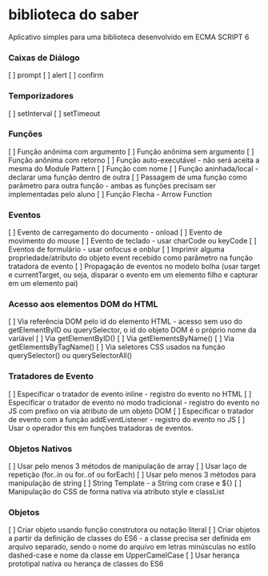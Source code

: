 # biblioteca do saber
Aplicativo simples para uma biblioteca desenvolvido em ECMA SCRIPT 6

### Caixas de Diálogo
[ ] prompt
[ ] alert
[ ] confirm
### Temporizadores
[ ] setInterval
[ ] setTimeout
### Funções
[ ] Função anônima com argumento
[ ] Função anônima sem argumento
[ ] Função anônima com retorno
[ ] Função auto-executável - não será aceita a mesma do Module Pattern
[ ] Função com nome
[ ] Função aninhada/local - declarar uma função dentro de outra
[ ] Passagem de uma função como parâmetro para outra função - ambas as funções precisam ser implementadas pelo aluno
[ ] Função Flecha - Arrow Function
### Eventos
[ ] Evento de carregamento do documento - onload
[ ] Evento de movimento do mouse
[ ] Evento de teclado - usar charCode ou keyCode
[ ] Eventos de formulário - usar onfocus e onblur
[ ] Imprimir alguma propriedade/atributo do objeto event recebido como parâmetro na função tratadora de evento
[ ] Propagação de eventos no modelo bolha (usar target e currentTarget, ou seja, disparar o evento em um elemento filho e capturar em um elemento pai)
### Acesso aos elementos DOM do HTML
[ ] Via referência DOM pelo id do elemento HTML - acesso sem uso do getElementByID ou querySelector, o id do objeto DOM é o próprio nome da variável
[ ] Via getElementByID()
[ ] Via getElementsByName()
[ ] Via getElementsByTagName()
[ ] Via seletores CSS usados na função querySelector() ou querySelectorAll()
### Tratadores de Evento
[ ] Especificar o tratador de evento inline - registro do evento no HTML
[ ] Especificar o tratador de evento no modo tradicional - registro do evento no JS com prefixo on via atributo de um objeto DOM
[ ] Especificar o tratador de evento com a função addEventListener - registro do evento no JS
[ ] Usar o operador this em funções tratadoras de eventos.
### Objetos Nativos
[ ] Usar pelo menos 3 métodos de manipulação de array
[ ] Usar laço de repetição (for..in ou for..of ou forEach)
[ ] Usar pelo menos 3 métodos para manipulação de string
[ ] String Template - a String com crase e ${}
[ ] Manipulação do CSS de forma nativa via atributo style e classList
### Objetos
[ ] Criar objeto usando função construtora ou notação literal
[ ] Criar objetos a partir da definição de classes do ES6 - a classe precisa ser definida em arquivo separado, sendo o nome do arquivo em letras minúsculas no estilo dashed-case e nome da classe em UpperCamelCase
[ ] Usar herança prototipal nativa ou herança de classes do ES6